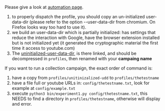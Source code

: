 
Please give a look at [automation page](https://youtube.tracking.exposed/automation).

1. to properly dispatch the profile, you should copy an un-initialized user-data-dir (please refer to the option --user-data-dir from chromium. On Firefox looks way too hard to use it).
2. we build an user-data-dir which is partially initialized: has settings that reduce the interaction with Google, have the browser extension installed but is not initialized yet (it generated the cryptographic material the first time it access to youtube.com)
3. The [uninitialized-user-data-dir](https://github.com/tracking-exposed/experiments-data/blob/master/yttrex/master.zip), is there linked, and should be decompressed in `profiles`, then renamed with your **campaing name**

If you want to run a collection campaign, the exact order of command is:

1. have a copy from `profiles/unitinizalized-udd` to `profiles/thetestname`
2. have a file full or youtube URLs in: `config/thetestname.txt`, look for example at `config/example.txt`
3. execute `python3 bin/experiment1.py config/thetestname.txt`, this NEEDS to find a directory in `profiles/thetestname`, otherwise will display and error.
